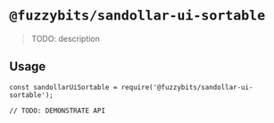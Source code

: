 # `@fuzzybits/sandollar-ui-sortable`

> TODO: description

## Usage

```
const sandollarUiSortable = require('@fuzzybits/sandollar-ui-sortable');

// TODO: DEMONSTRATE API
```
